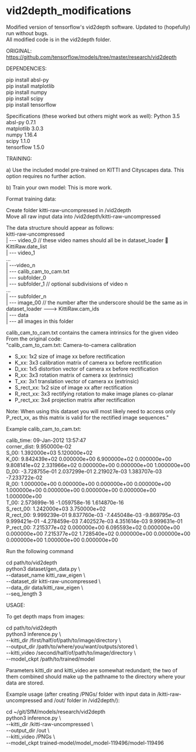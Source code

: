 # vid2depth_modifications
Modified version of tensorflow's vid2depth software. Updated to (hopefully) run without bugs.  
All modified code is in the vid2depth folder.

ORIGINAL: https://github.com/tensorflow/models/tree/master/research/vid2depth

DEPENDENCIES:

pip install absl-py  
pip install matplotlib  
pip install numpy  
pip install scipy  
pip install tensorflow  

Specifications (these worked but others might work as well):
Python        3.5  
absl-py       0.7.1  
matplotlib    3.0.3  
numpy         1.16.4  
scipy         1.1.0  
tensorflow    1.5.0  


TRAINING:

a) Use the included model pre-trained on KITTI and Cityscapes data. This option requires no further action.

b) Train your own model:
    This is more work. 
    
Format training data:

Create folder kitti-raw-uncompressed in /vid2depth  
Move all raw input data into /vid2depth/kitti-raw-uncompressed  

The data structure should appear as follows:  
kitti-raw-uncompressed  
	| --- video_0  // these video names should all be in dataset_loader  KittiRaw.date_list  
	| --- video_1  
	…  
	| ---video_n  
        | --- calib_cam_to_cam.txt  
		| --- subfolder_0  
		| --- subfolder_1  // optional subdivisions of video n  
		…  
		| --- subfolder_n   
            | --- image_00  // the number after the underscore should be the same as in   
		                       dataset_loader ---> KittiRaw.cam_ids  
	            | --- data  
		            | --- all images in this folder  

calib_cam_to_cam.txt contains the camera intrinsics for the given video 
From the original code:  
"calib_cam_to_cam.txt: Camera-to-camera calibration  

  - S_xx: 1x2 size of image xx before rectification  
  - K_xx: 3x3 calibration matrix of camera xx before rectification  
  - D_xx: 1x5 distortion vector of camera xx before rectification  
  - R_xx: 3x3 rotation matrix of camera xx (extrinsic)  
  - T_xx: 3x1 translation vector of camera xx (extrinsic)  
  - S_rect_xx: 1x2 size of image xx after rectification  
  - R_rect_xx: 3x3 rectifying rotation to make image planes co-planar  
  - P_rect_xx: 3x4 projection matrix after rectification  

Note: When using this dataset you will most likely need to access only  
P_rect_xx, as this matrix is valid for the rectified image sequences."

Example calib_cam_to_cam.txt:  

calib_time: 09-Jan-2012 13:57:47  
corner_dist: 9.950000e-02  
S_00: 1.392000e+03 5.120000e+02  
K_00: 9.842439e+02 0.000000e+00 6.900000e+02 0.000000e+00 9.808141e+02 2.331966e+02 0.000000e+00 0.000000e+00 1.000000e+00  
D_00: -3.728755e-01 2.037299e-01 2.219027e-03 1.383707e-03 -7.233722e-02  
R_00: 1.000000e+00 0.000000e+00 0.000000e+00 0.000000e+00 1.000000e+00 0.000000e+00 0.000000e+00 0.000000e+00 1.000000e+00  
T_00: 2.573699e-16 -1.059758e-16 1.614870e-16  
S_rect_00: 1.242000e+03 3.750000e+02  
R_rect_00: 9.999239e-01 9.837760e-03 -7.445048e-03 -9.869795e-03 9.999421e-01 -4.278459e-03 7.402527e-03 4.351614e-03 9.999631e-01  
P_rect_00: 7.215377e+02 0.000000e+00 6.095593e+02 0.000000e+00 0.000000e+00 7.215377e+02 1.728540e+02 0.000000e+00   0.000000e+00 0.000000e+00 1.000000e+00 0.000000e+00  
  
Run the following command

cd path/to/vid2depth    
python3 dataset/gen_data.py \\  
  --dataset_name kitti_raw_eigen \\  
  --dataset_dir kitti-raw-uncompressed \\  
  --data_dir data/kitti_raw_eigen \\  
  --seq_length 3


USAGE:

To get depth maps from images:

cd path/to/vid2depth  
python3 inference.py \\  
    --kitti_dir /first/half/of/path/to/image/directory \\  
    --output_dir /path/to/where/you/want/outputs/stored \\  
    --kitti_video /second/half/of/path/to/image/directory \\  
    --model_ckpt /path/to/trained/model

Parameters kitti_dir and kitti_video are somewhat redundant; the two of them combined should make up the pathname to the directory where your data are stored.

Example usage (after creating /PNGs/ folder with input data in /kitti-raw-uncompressed and /out/ folder in /vid2depth/):

cd ~/git/SfM/models/research/vid2depth  
python3 inference.py \\  
    --kitti_dir /kitti-raw-uncompressed \\  
    --output_dir /out \\  
    --kitti_video /PNGs \\  
    --model_ckpt trained-model/model_model-119496/model-119496
